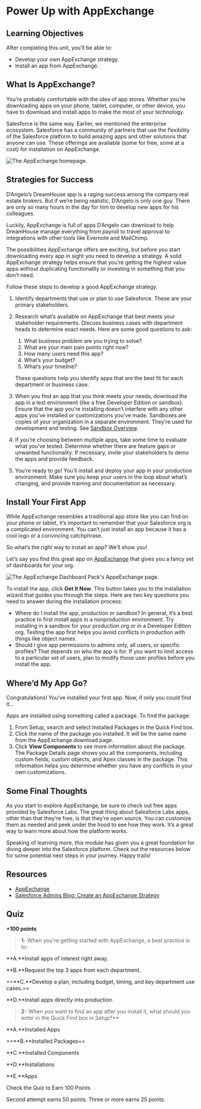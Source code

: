 # Power Up with AppExchange

## Learning Objectives
After completing this unit, you’ll be able to:

- Develop your own AppExchange strategy.
- Install an app from AppExchange.

## What Is AppExchange?
You’re probably comfortable with the idea of app stores. Whether you’re downloading apps on your phone, tablet, computer, or other device, you have to download and install apps to make the most of your technology.

Salesforce is the same way. Earlier, we mentioned the enterprise ecosystem. Salesforce has a community of partners that use the flexibility of the Salesforce platform to build amazing apps and other solutions that anyone can use. These offerings are available (some for free, some at a cost) for installation on AppExchange.

![The AppExchange homepage.](https://res.cloudinary.com/hy4kyit2a/f_auto,fl_lossy,q_70/learn/modules/starting_force_com/starting_developer_console/images/784ba8c71bbedfb8828f4745d1705ccc_platform-basics-appex-home-new.png)

## Strategies for Success
D’Angelo’s DreamHouse app is a raging success among the company real estate brokers. But if we’re being realistic, D’Angelo is only one guy. There are only so many hours in the day for him to develop new apps for his colleagues.

Luckily, AppExchange is full of apps D’Angelo can download to help DreamHouse manage everything from payroll to travel approval to integrations with other tools like Evernote and MailChimp.

The possibilities AppExchange offers are exciting, but before you start downloading every app in sight you need to develop a strategy. A solid AppExchange strategy helps ensure that you’re getting the highest value apps without duplicating functionality or investing in something that you don’t need.

Follow these steps to develop a good AppExchange strategy.

1. Identify departments that use or plan to use Salesforce. These are your primary stakeholders.

2. Research what’s available on AppExchange that best meets your stakeholder requirements. Discuss business cases with department heads to determine exact needs. Here are some good questions to ask:

   1. What business problem are you trying to solve?
   2. What are your main pain points right now?
   3. How many users need this app?
   4. What’s your budget?
   5. What’s your timeline?

   These questions help you identify apps that are the best fit for each department or business case.

3. When you find an app that you think meets your needs, download the app in a test environment (like a free Developer Edition or sandbox). Ensure that the app you’re installing doesn’t interfere with any other apps you’ve installed or customizations you’ve made. Sandboxes are copies of your organization in a separate environment. They’re used for development and testing. See [Sandbox Overview](https://help.salesforce.com/articleView?id=create_test_instance.htm&language=en_US).

4. If you’re choosing between multiple apps, take some time to evaluate what you’ve tested. Determine whether there are feature gaps or unwanted functionality. If necessary, invite your stakeholders to demo the apps and provide feedback.

5. You’re ready to go! You’ll install and deploy your app in your production environment. Make sure you keep your users in the loop about what’s changing, and provide training and documentation as necessary.

## Install Your First App
While AppExchange resembles a traditional app store like you can find on your phone or tablet, it’s important to remember that your Salesforce org is a complicated environment. You can’t just install an app because it has a cool logo or a convincing catchphrase.

So what’s the right way to install an app? We’ll show you!

Let’s say you find this great app on [AppExchange](https://appexchange.salesforce.com/) that gives you a fancy set of dashboards for your org.

![The AppExchange Dashboard Pack's AppeExchange page.](https://res.cloudinary.com/hy4kyit2a/f_auto,fl_lossy,q_70/learn/modules/starting_force_com/starting_developer_console/images/c2d82e9e2844f3660876d28a78cf8f5a_platform-basics-appex-app.png)

To install the app, click **Get It Now**. This button takes you to the installation wizard that guides you through the steps. Here are two key questions you need to answer during the installation process:

- Where do I install the app, production or sandbox? In general, it’s a best practice to first install apps in a nonproduction environment. Try installing in a sandbox for your production org or in a Developer Edition org. Testing the app first helps you avoid conflicts in production with things like object names.
- Should I give app permissions to admins only, all users, or specific profiles? That depends on who the app is for. If you want to limit access to a particular set of users, plan to modify those user profiles before you install the app.

## Where’d My App Go?
Congratulations! You’ve installed your first app. Now, if only you could find it…

Apps are installed using something called a package. To find the package:

1. From Setup, search and select Installed Packages in the Quick Find box.
2. Click the name of the package you installed. It will be the same name from the AppExchange download page.
3. Click **View Components** to see more information about the package. The Package Details page shows you all the components, including custom fields, custom objects, and Apex classes in the package. This information helps you determine whether you have any conflicts in your own customizations.

## Some Final Thoughts
As you start to explore AppExchange, be sure to check out free apps provided by Salesforce Labs. The great thing about Salesforce Labs apps, other than that they’re free, is that they’re open source. You can customize them as needed and peek under the hood to see how they work. It’s a great way to learn more about how the platform works.

Speaking of learning more, this module has given you a great foundation for diving deeper into the Salesforce platform. Check out the resources below for some potential next steps in your journey. Happy trails!

## Resources
- [AppExchange](https://appexchange.salesforce.com/)
- [Salesforce Admins Blog: Create an AppExchange Strategy](https://admin.salesforce.com/creating-an-appexchange-strategy)

## Quiz

**+100 points**

> **1**- When you're getting started with AppExchange, a best practice is to:

**A.**Install apps of interest right away.

**B.**Request the top 3 apps from each department.

==**C.**Develop a plan, including budget, timing, and key department use cases.==

**D.**Install apps directly into production.

> **2**- When you want to find an app after you install it, what should you enter in the Quick Find box in Setup?**

**A.**Installed Apps

==**B.**Installed Packages==

**C.**Installed Components

**D.**Installations

**E.**Apps

Check the Quiz to Earn 100 Points

Second attempt earns 50 points. Three or more earns 25 points.
